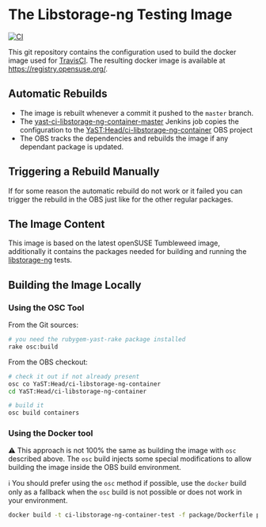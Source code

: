 # The Libstorage-ng Testing Image

[![CI](https://github.com/yast/ci-libstorage-ng-container/actions/workflows/ci.yml/badge.svg?branch=master)](
https://github.com/yast/ci-libstorage-ng-container/actions/workflows/ci.yml)

This git repository contains the configuration used to build the docker
image used for [TravisCI](https://travis-ci.org/).
The resulting docker image is available at https://registry.opensuse.org/.

## Automatic Rebuilds

- The image is rebuilt whenever a commit it pushed to the `master` branch.
- The [yast-ci-libstorage-ng-container-master](
  https://ci.opensuse.org/view/Yast/job/yast-ci-libstorage-ng-container-master/)
  Jenkins job copies the configuration to the [YaST:Head/ci-libstorage-ng-container](
  https://build.opensuse.org/package/show/YaST:Head/ci-libstorage-ng-container)
  OBS project
- The OBS tracks the dependencies and rebuilds the image if any dependant package
  is updated.

## Triggering a Rebuild Manually

If for some reason the automatic rebuild do not work or it failed you can
trigger the rebuild in the OBS just like for the other regular packages.


## The Image Content

This image is based on the latest openSUSE Tumbleweed image, additionally
it contains the packages needed for building and running the
[libstorage-ng](https://github.com/openSUSE/libstorage-ng) tests.

## Building the Image Locally

### Using the OSC Tool

From the Git sources:

```sh
# you need the rubygem-yast-rake package installed
rake osc:build
```

From the OBS checkout:

```sh
# check it out if not already present
osc co YaST:Head/ci-libstorage-ng-container
cd YaST:Head/ci-libstorage-ng-container

# build it
osc build containers
```

### Using the Docker tool

️:warning: This approach is not 100% the same as building the image with `osc` described above.
The `osc` build injects some special modifications to allow building the image inside
the OBS build environment.

:information_source:️ You should prefer using the `osc` method if possible, use the `docker`
build only as a fallback when the `osc` build is not possible or does not work in your environment.

```sh
docker build -t ci-libstorage-ng-container-test -f package/Dockerfile package/
```

